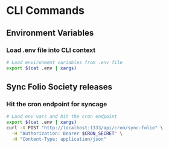 # CLI Commands

## Environment Variables

### Load .env file into CLI context

```bash
# Load environment variables from .env file
export $(cat .env | xargs)
```

## Sync Folio Society releases

### Hit the cron endpoint for syncage

```bash
# Load env vars and hit the cron endpoint
export $(cat .env | xargs)
curl -X POST "http://localhost:1333/api/cron/sync-folio" \
  -H "Authorization: Bearer $CRON_SECRET" \
  -H "Content-Type: application/json"
```
